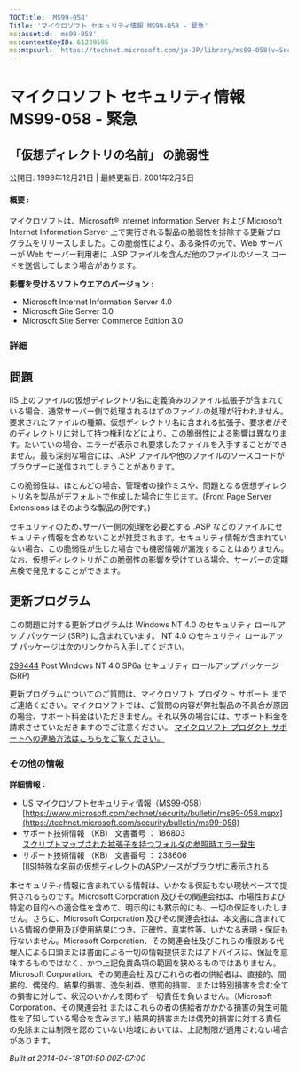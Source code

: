 ```yaml
---
TOCTitle: 'MS99-058'
Title: 'マイクロソフト セキュリティ情報 MS99-058 - 緊急'
ms:assetid: 'ms99-058'
ms:contentKeyID: 61229595
ms:mtpsurl: 'https://technet.microsoft.com/ja-JP/library/ms99-058(v=Security.10)'
---
```


マイクロソフト セキュリティ情報 MS99-058 - 緊急
===============================================

「仮想ディレクトリの名前」 の脆弱性
-----------------------------------

公開日: 1999年12月21日 | 最終更新日: 2001年2月5日

#### 概要 :

マイクロソフトは、Microsoft® Internet Information Server および Microsoft Internet Information Server 上で実行される製品の脆弱性を排除する更新プログラムをリリースしました。この脆弱性により、ある条件の元で、Web サーバーが Web サーバー利用者に .ASP ファイルを含んだ他のファイルのソース コードを送信してしまう場合があります。

**影響を受けるソフトウエアのバージョン** **:**

-   Microsoft Internet Information Server 4.0
-   Microsoft Site Server 3.0
-   Microsoft Site Server Commerce Edition 3.0

### 詳細

問題
----

<span></span>
IIS 上のファイルの仮想ディレクトリ名に定義済みのファイル拡張子が含まれている場合、通常サーバー側で処理されるはずのファイルの処理が行われません。要求されたファイルの種類、仮想ディレクトリ名に含まれる拡張子、要求者がそのディレクトリに対して持つ権利などにより、この脆弱性による影響は異なります。たいていの場合、エラーが表示され要求したファイルを入手することができません。最も深刻な場合には、.ASP ファイルや他のファイルのソースコードがブラウザーに送信されてしまうことがあります。

この脆弱性は、ほとんどの場合、管理者の操作ミスや、問題となる仮想ディレクトリ名を製品がデフォルトで作成した場合に生じます。(Front Page Server Extensions はそのような製品の例です。)

セキュリティのため､サーバー側の処理を必要とする .ASP などのファイルにセキュリティ情報を含めないことが推奨されます。セキュリティ情報が含まれていない場合、この脆弱性が生じた場合でも機密情報が漏洩することはありません。なお、仮想ディレクトリがこの脆弱性の影響を受けている場合、サーバーの定期点検で発見することができます。

更新プログラム
--------------

<span></span>
この問題に対する更新プログラムは Windows NT 4.0 のセキュリティ ロールアップ パッケージ (SRP) に含まれています。
NT 4.0 のセキュリティ ロールアップ パッケージは次のリンクから入手してください。

[299444](https://support.microsoft.com/kb/299444) Post Windows NT 4.0 SP6a セキュリティ ロールアップ パッケージ (SRP)

更新プログラムについてのご質問は、マイクロソフト プロダクト サポート までご連絡ください。マイクロソフトでは、ご質問の内容が弊社製品の不具合が原因の場合、サポート料金はいただきません。それ以外の場合には、サポート料金を請求させていただきますのでご注意ください。
[マイクロソフト プロダクト サポートへの連絡方法はこちらをご覧ください。](https://www.microsoft.com/japan/security/support/patchqa.mspx)

### その他の情報

**詳細情報** **:**

-   US マイクロソフトセキュリティ情報（MS99-058）  
    [https://www.microsoft.com/technet/security/bulletin/ms99-058.mspx](https://technet.microsoft.com/security/bulletin/ms99-058)
-   サポート技術情報 （KB） 文書番号 ： 186803  
    [スクリプトマップされた拡張子を持つフォルダの参照時エラー発生](https://support.microsoft.com/kb/186803)
-   サポート技術情報 （KB） 文書番号 ： 238606  
    [\[IIS\]特殊な名前の仮想ディレクトのASPソースがブラウザに表示される](https://support.microsoft.com/kb/238606)

本セキュリティ情報に含まれている情報は、いかなる保証もない現状ベースで提供されるものです。Microsoft Corporation 及びその関連会社は、市場性および特定の目的への適合性を含めて、明示的にも黙示的にも、一切の保証をいたしません。さらに、Microsoft Corporation 及びその関連会社は、本文書に含まれている情報の使用及び使用結果につき、正確性、真実性等、いかなる表明・保証も行ないません。Microsoft Corporation、その関連会社及びこれらの権限ある代理人による口頭または書面による一切の情報提供またはアドバイスは、保証を意味するものではなく、かつ上記免責条項の範囲を狭めるものではありません。Microsoft Corporation、その関連会社 及びこれらの者の供給者は、直接的、間接的、偶発的、結果的損害、逸失利益、懲罰的損害、または特別損害を含む全ての損害に対して、状況のいかんを問わず一切責任を負いません。（Microsoft Corporation、その関連会社 またはこれらの者の供給者がかかる損害の発生可能性を了知している場合を含みます。) 結果的損害または偶発的損害に対する責任の免除または制限を認めていない地域においては、上記制限が適用されない場合があります。

*Built at 2014-04-18T01:50:00Z-07:00*